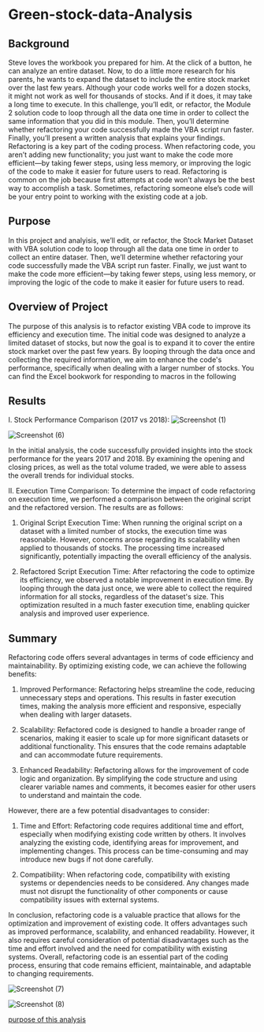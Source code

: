 # Green-stock-data-Analysis
## Background
Steve loves the workbook you prepared for him. At the click of a button, he can analyze an entire dataset. Now, to do a little more research for his parents, he wants to expand the dataset to include the entire stock market over the last few years. Although your code works well for a dozen stocks, it might not work as well for thousands of stocks. And if it does, it may take a long time to execute.
In this challenge, you’ll edit, or refactor, the Module 2 solution code to loop through all the data one time in order to collect the same information that you did in this module. Then, you’ll determine whether refactoring your code successfully made the VBA script run faster. Finally, you’ll present a written analysis that explains your findings.
Refactoring is a key part of the coding process. When refactoring code, you aren’t adding new functionality; you just want to make the code more efficient—by taking fewer steps, using less memory, or improving the logic of the code to make it easier for future users to read. Refactoring is common on the job because first attempts at code won’t always be the best way to accomplish a task. Sometimes, refactoring someone else’s code will be your entry point to working with the existing code at a job.
## Purpose
In this project and analyisis, we’ll edit, or refactor, the Stock Market Dataset with VBA solution code to loop through all the data one time in order to collect an entire dataser. Then, we’ll determine whether refactoring your code successfully made the VBA script run faster. Finally, we just want to make the code more efficient—by taking fewer steps, using less memory, or improving the logic of the code to make it easier for future users to read.

## Overview of Project
The purpose of this analysis is to refactor existing VBA code to improve its efficiency and execution time. The initial code was designed to analyze a limited dataset of stocks, but now the goal is to expand it to cover the entire stock market over the past few years. By looping through the data once and collecting the required information, we aim to enhance the code's performance, specifically when dealing with a larger number of stocks. You can find the Excel bookwork for responding to macros in the following

## Results 
I. Stock Performance Comparison (2017 vs 2018): ![Screenshot (1)](https://github.com/zainabosman1/Green-stock-data-Analysis/assets/146840228/d94ffcee-6690-473f-b039-b5e92544ed03)

![Screenshot (6)](https://github.com/zainabosman1/Green-stock-data-Analysis/assets/146840228/9066f9c6-f7ca-4e75-b553-1c7eac51743b)

In the initial analysis, the code successfully provided insights into the stock performance for the years 2017 and 2018. By examining the opening and closing prices, as well as the total volume traded, we were able to assess the overall trends for individual stocks.

II. Execution Time Comparison:
To determine the impact of code refactoring on execution time, we performed a comparison between the original script and the refactored version. The results are as follows:

1. Original Script Execution Time:
When running the original script on a dataset with a limited number of stocks, the execution time was reasonable. However, concerns arose regarding its scalability when applied to thousands of stocks. The processing time increased significantly, potentially impacting the overall efficiency of the analysis.

2. Refactored Script Execution Time:
After refactoring the code to optimize its efficiency, we observed a notable improvement in execution time. By looping through the data just once, we were able to collect the required information for all stocks, regardless of the dataset's size. This optimization resulted in a much faster execution time, enabling quicker analysis and improved user experience.

## Summary
Refactoring code offers several advantages in terms of code efficiency and maintainability. By optimizing existing code, we can achieve the following benefits:

1. Improved Performance: Refactoring helps streamline the code, reducing unnecessary steps and operations. This results in faster execution times, making the analysis more efficient and responsive, especially when dealing with larger datasets.

2. Scalability: Refactored code is designed to handle a broader range of scenarios, making it easier to scale up for more significant datasets or additional functionality. This ensures that the code remains adaptable and can accommodate future requirements.

3. Enhanced Readability: Refactoring allows for the improvement of code logic and organization. By simplifying the code structure and using clearer variable names and comments, it becomes easier for other users to understand and maintain the code.

However, there are a few potential disadvantages to consider:

1. Time and Effort: Refactoring code requires additional time and effort, especially when modifying existing code written by others. It involves analyzing the existing code, identifying areas for improvement, and implementing changes. This process can be time-consuming and may introduce new bugs if not done carefully.

2. Compatibility: When refactoring code, compatibility with existing systems or dependencies needs to be considered. Any changes made must not disrupt the functionality of other components or cause compatibility issues with external systems.

In conclusion, refactoring code is a valuable practice that allows for the optimization and improvement of existing code. It offers advantages such as improved performance, scalability, and enhanced readability. However, it also requires careful consideration of potential disadvantages such as the time and effort involved and the need for compatibility with existing systems. Overall, refactoring code is an essential part of the coding process, ensuring that code remains efficient, maintainable, and adaptable to changing requirements.

![Screenshot (7)](https://github.com/zainabosman1/Green-stock-data-Analysis/assets/146840228/ba7b888e-fc0d-4fde-a459-fe4d12eb337d)

![Screenshot (8)](https://github.com/zainabosman1/Green-stock-data-Analysis/assets/146840228/34888a52-368c-4788-881d-32181fb8e564)

[purpose of this analysis](green_stocks_zainabosman.xlsm)
